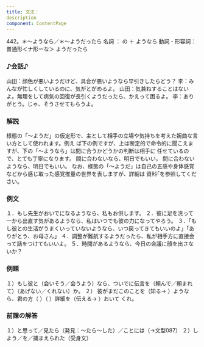 ```yaml
---
title: 文法：
description
component: ContentPage
---
```



442。＊～ようなら／＊～ようだったら
名詞 ： の ＋ ようなら
動詞・形容詞：普通形＜ナ形ーな＞ ようだったら
### ♪会話♪
山田：顔色が悪いようだけど、具合が悪いようなら早引きしたらどう？
李：みんなが忙しくしているのに、気がとがめるよ。
山田：気兼ねすることはないよ。無理をして病気の回復が長引くようだったら、かえって困るよ。
李：ありがとう。じゃ、そうさせてもらうよ。
### 解説
様態の「～ようだ」の仮定形で、主として相手の立場や気持ちを考えた婉曲な言い方として使われます。例え ば下の例ですが、上は断定的で命令的に聞こえますが、下の「～ようなら」は間に合うかどうかの判断は相手に 任せているので、とても丁寧になります。
間に合わないなら、明日でもいい。
間に合わないようなら、明日でもいい。 なお、様態の「～ようだ」は自己の五感や身体感覚などから感じ取った感覚推量の世界を表しますが、詳細は
資料｢を参照してください。
### 例文
１．もし先生がおいでになるようなら、私もお供します。
２．彼に足を洗って一から出直す気があるようなら、私はいつでも彼の力になってやろう。
３．「もし彼との生活がうまくいっていないようなら、いつ戻ってきてもいいのよ」「ありがとう、お母さん」
４．調整が難航するようだったら、私が相手方に直接会って話をつけてもいいよ。
５．時間があるようなら、今日の会議に顔を出さないか？
### 例題
１）もし彼と（会いそう／会うよう）なら、ついでに伝言を（頼んで／頼まれて）（あげない／くれない）か。
２） 彼がまだこのことを（知る→ ）ようなら、君の方（ ）（ ）詳細を（伝える→ ）おいて
くれ。      
### 前課の解答
１）と思って／見たら（発見：～たら～した）／ことには（→文型087）
２）しよう／を／捕まえられた（受身文）
